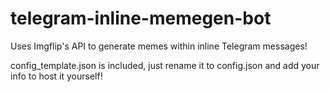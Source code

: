# telegram-inline-memegen-bot

Uses Imgflip's API to generate memes within inline Telegram messages!

config_template.json is included, just rename it to config.json and add your info to host it yourself!